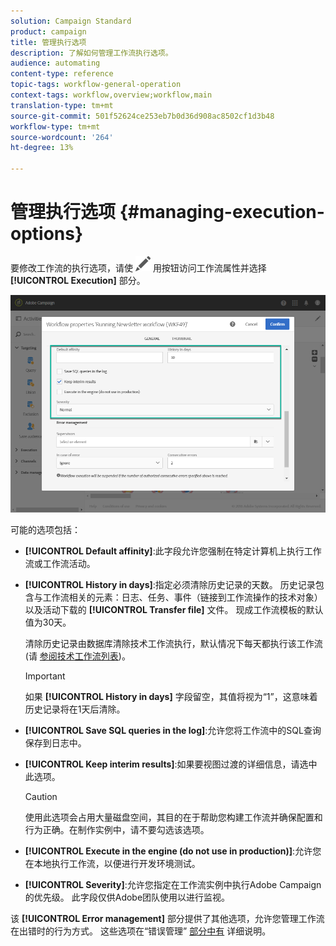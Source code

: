 ```yaml
---
solution: Campaign Standard
product: campaign
title: 管理执行选项
description: 了解如何管理工作流执行选项。
audience: automating
content-type: reference
topic-tags: workflow-general-operation
context-tags: workflow,overview;workflow,main
translation-type: tm+mt
source-git-commit: 501f52624ce253eb7b0d36d908ac8502cf1d3b48
workflow-type: tm+mt
source-wordcount: '264'
ht-degree: 13%

---
```



# 管理执行选项 {#managing-execution-options}

要修改工作流的执行选项，请使 ![](assets/edit_darkgrey-24px.png) 用按钮访问工作流属性并选择 **[!UICONTROL Execution]** 部分。

![](assets/wkf_execution_6.png)

可能的选项包括：

* **[!UICONTROL Default affinity]**:此字段允许您强制在特定计算机上执行工作流或工作流活动。

* **[!UICONTROL History in days]**:指定必须清除历史记录的天数。 历史记录包含与工作流相关的元素：日志、任务、事件（链接到工作流操作的技术对象）以及活动下载的 **[!UICONTROL Transfer file]** 文件。 现成工作流模板的默认值为30天。

   清除历史记录由数据库清除技术工作流执行，默认情况下每天都执行该工作流(请 [参阅技术工作流列表](../../administration/using/technical-workflows.md))。

   >[!IMPORTANT]
   >
   >如果 **[!UICONTROL History in days]** 字段留空，其值将视为“1”，这意味着历史记录将在1天后清除。

* **[!UICONTROL Save SQL queries in the log]**:允许您将工作流中的SQL查询保存到日志中。

* **[!UICONTROL Keep interim results]**:如果要视图过渡的详细信息，请选中此选项。

   >[!CAUTION]
   >
   >使用此选项会占用大量磁盘空间，其目的在于帮助您构建工作流并确保配置和行为正确。在制作实例中，请不要勾选该选项。

* **[!UICONTROL Execute in the engine (do not use in production)]**:允许您在本地执行工作流，以便进行开发环境测试。

* **[!UICONTROL Severity]**:允许您指定在工作流实例中执行Adobe Campaign的优先级。 此字段仅供Adobe团队使用以进行监视。

该 **[!UICONTROL Error management]** 部分提供了其他选项，允许您管理工作流在出错时的行为方式。 这些选项在“错误管理” [部分中有](../../automating/using/monitoring-workflow-execution.md#error-management) 详细说明。
